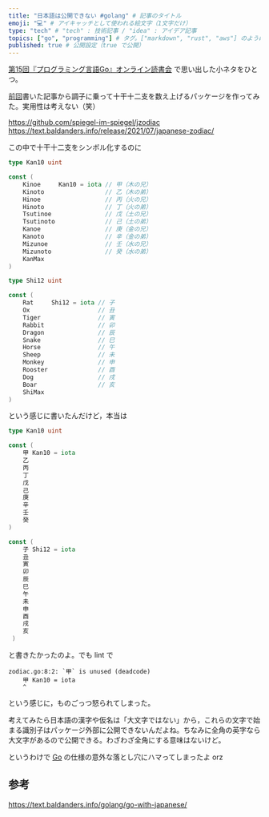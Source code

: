 ```yaml
---
title: "日本語は公開できない #golang" # 記事のタイトル
emoji: "💻" # アイキャッチとして使われる絵文字（1文字だけ）
type: "tech" # "tech" : 技術記事 / "idea" : アイデア記事
topics: ["go", "programming"] # タグ。["markdown", "rust", "aws"] のように指定する
published: true # 公開設定（true で公開）
---
```


[第15回『プログラミング言語Go』オンライン読書会](https://gpl-reading.connpass.com/event/218308/) で思い出した小ネタをひとつ。

[前回](https://zenn.dev/spiegel/articles/20210728-zodiac-day "土用の丑の日なので...")書いた記事から調子に乗って十干十二支を数え上げるパッケージを作ってみた。実用性は考えない（笑）

https://github.com/spiegel-im-spiegel/jzodiac
https://text.baldanders.info/release/2021/07/japanese-zodiac/

この中で十干十二支をシンボル化するのに

```go:zodiac.go
type Kan10 uint

const (
    Kinoe     Kan10 = iota // 甲（木の兄）
    Kinoto                 // 乙（木の弟）
    Hinoe                  // 丙（火の兄）
    Hinoto                 // 丁（火の弟）
    Tsutinoe               // 戊（土の兄）
    Tsutinoto              // 己（土の弟）
    Kanoe                  // 庚（金の兄）
    Kanoto                 // 辛（金の弟）
    Mizunoe                // 壬（水の兄）
    Mizunoto               // 癸（水の弟）
    KanMax
)

type Shi12 uint

const (
    Rat     Shi12 = iota // 子
    Ox                   // 丑
    Tiger                // 寅
    Rabbit               // 卯
    Dragon               // 辰
    Snake                // 巳
    Horse                // 午
    Sheep                // 未
    Monkey               // 申
    Rooster              // 酉
    Dog                  // 戌
    Boar                 // 亥
    ShiMax
)
```

という感じに書いたんだけど，本当は

```go
type Kan10 uint

const (
    甲 Kan10 = iota
    乙
    丙
    丁
    戊
    己
    庚
    辛
    壬
    癸
)

const (
    子 Shi12 = iota
    丑
    寅
    卯
    辰
    巳
    午
    未
    申
    酉
    戌
    亥
 )
```

と書きたかったのよ。でも lint で

```
zodiac.go:8:2: `甲` is unused (deadcode)
    甲 Kan10 = iota
    ^
```

という感じに，ものごっつ怒られてしまった。

考えてみたら日本語の漢字や仮名は「大文字ではない」から，これらの文字で始まる識別子はパッケージ外部に公開できないんだよね。ちなみに全角の英字なら大文字があるので公開できる。わざわざ全角にする意味はないけど。

というわけで [Go] の仕様の意外な落とし穴にハマってしまったよ orz

## 参考

https://text.baldanders.info/golang/go-with-japanese/

[Go]: https://golang.org/ "The Go Programming Language"
<!-- eof -->

